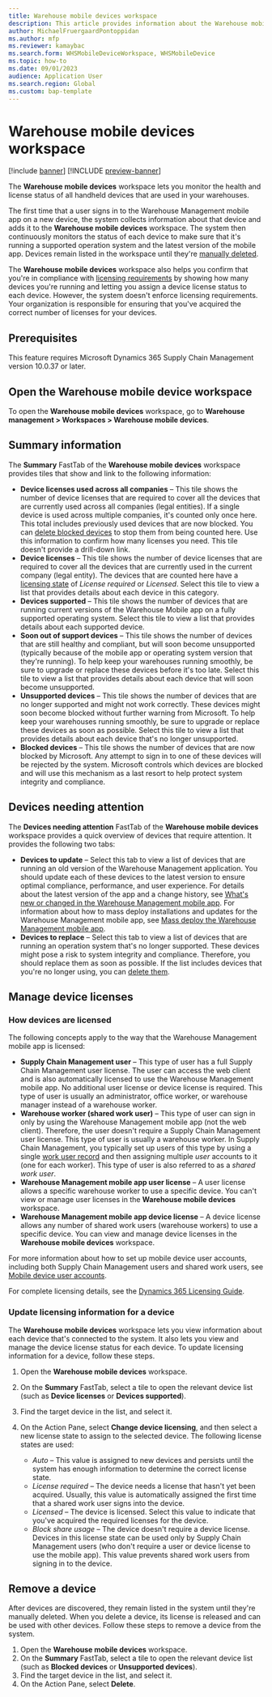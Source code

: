 ```yaml
---
title: Warehouse mobile devices workspace
description: This article provides information about the Warehouse mobile devices workspace, which lets you monitor the health of all handheld devices that are used in your warehouses.
author: MichaelFruergaardPontoppidan
ms.author: mfp 
ms.reviewer: kamaybac
ms.search.form: WHSMobileDeviceWorkspace, WHSMobileDevice
ms.topic: how-to
ms.date: 09/01/2023
audience: Application User
ms.search.region: Global
ms.custom: bap-template
---
```


# Warehouse mobile devices workspace

[!include [banner](../includes/banner.md)]
[!INCLUDE [preview-banner](../includes/preview-banner.md)]

<!--KFM: preview until 10.0.37 GA -->

The **Warehouse mobile devices** workspace lets you monitor the health and license status of all handheld devices that are used in your warehouses.

The first time that a user signs in to the Warehouse Management mobile app on a new device, the system collects information about that device and adds it to the **Warehouse mobile devices** workspace. The system then continuously monitors the status of each device to make sure that it's running a supported operation system and the latest version of the mobile app. Devices remain listed in the workspace until they're [manually deleted](#delete-devices).

The **Warehouse mobile devices** workspace also helps you confirm that you're in compliance with [licensing requirements](#licenses) by showing how many devices you're running and letting you assign a device license status to each device. However, the system doesn't enforce licensing requirements. Your organization is responsible for ensuring that you've acquired the correct number of licenses for your devices.

## Prerequisites

This feature requires Microsoft Dynamics 365 Supply Chain Management version 10.0.37 or later.

## Open the Warehouse mobile device workspace

To open the **Warehouse mobile devices** workspace, go to **Warehouse management \> Workspaces \> Warehouse mobile devices**.

## Summary information

The **Summary** FastTab of the **Warehouse mobile devices** workspace provides tiles that show and link to the following information:

- **Device licenses used across all companies** – This tile shows the number of device licenses that are required to cover all the devices that are currently used across all companies (legal entities). If a single device is used across multiple companies, it's counted only once here. This total includes previously used devices that are now blocked. You can [delete blocked devices](#delete-devices) to stop them from being counted here. Use this information to confirm how many licenses you need. This tile doesn't provide a drill-down link.
- **Device licenses** – This tile shows the number of device licenses that are required to cover all the devices that are currently used in the current company (legal entity). The devices that are counted here have a [licensing state](#license-state) of *License required* or *Licensed*. Select this tile to view a list that provides details about each device in this category.
- **Devices supported** – This tile shows the number of devices that are running current versions of the Warehouse Mobile app on a fully supported operating system. Select this tile to view a list that provides details about each supported device.
- **Soon out of support devices** – This tile shows the number of devices that are still healthy and compliant, but will soon become unsupported (typically because of the mobile app or operating system version that they're running). To help keep your warehouses running smoothly, be sure to upgrade or replace these devices before it's too late. Select this tile to view a list that provides details about each device that will soon become unsupported.
- **Unsupported devices** – This tile shows the number of devices that are no longer supported and might not work correctly. These devices might soon become blocked without further warning from Microsoft. To help keep your warehouses running smoothly, be sure to upgrade or replace these devices as soon as possible. Select this tile to view a list that provides details about each device that's no longer unsupported.
- **Blocked devices** – This tile shows the number of devices that are now blocked by Microsoft. Any attempt to sign in to one of these devices will be rejected by the system. Microsoft controls which devices are blocked and will use this mechanism as a last resort to help protect system integrity and compliance.

## Devices needing attention

The **Devices needing attention** FastTab of the **Warehouse mobile devices** workspace provides a quick overview of devices that require attention. It provides the following two tabs:

- **Devices to update** – Select this tab to view a list of devices that are running an old version of the Warehouse Management application. You should update each of these devices to the latest version to ensure optimal compliance, performance, and user experience. For details about the latest version of the app and a change history, see [What's new or changed in the Warehouse Management mobile app](whats-new-wma.md). For information about how to mass deploy installations and updates for the Warehouse Management mobile app, see [Mass deploy the Warehouse Management mobile app](warehouse-app-intune.md).
- **Devices to replace** – Select this tab to view a list of devices that are running an operation system that's no longer supported. These devices might pose a risk to system integrity and compliance. Therefore, you should replace them as soon as possible. If the list includes devices that you're no longer using, you can [delete them](#delete-devices).

## <a name="licenses"></a>Manage device licenses

### How devices are licensed

The following concepts apply to the way that the Warehouse Management mobile app is licensed:

- **Supply Chain Management user** – This type of user has a full Supply Chain Management user license. The user can access the web client and is also automatically licensed to use the Warehouse Management mobile app. No additional user license or device license is required. This type of user is usually an administrator, office worker, or warehouse manager instead of a warehouse worker.
- **Warehouse worker (shared work user)** – This type of user can sign in only by using the Warehouse Management mobile app (not the web client). Therefore, the user doesn't require a Supply Chain Management user license. This type of user is usually a warehouse worker. In Supply Chain Management, you typically set up users of this type by using a single [work user record](mobile-device-work-users.md) and then assigning multiple *user* accounts to it (one for each worker). This type of user is also referred to as a *shared work user*.
- **Warehouse Management mobile app user license** – A user license allows a specific warehouse worker to use a specific device. You can't view or manage user licenses in the **Warehouse mobile devices** workspace.
- **Warehouse Management mobile app device license** – A device license allows any number of shared work users (warehouse workers) to use a specific device. You can view and manage device licenses in the **Warehouse mobile devices** workspace.

For more information about how to set up mobile device user accounts, including both Supply Chain Management users and shared work users, see [Mobile device user accounts](mobile-device-work-users.md).

For complete licensing details, see the [Dynamics 365 Licensing Guide](https://go.microsoft.com/fwlink/?LinkId=866544).

### <a name="license-state"></a>Update licensing information for a device

The **Warehouse mobile devices** workspace lets you view information about each device that's connected to the system. It also lets you view and manage the device license status for each device. To update licensing information for a device, follow these steps.

1. Open the **Warehouse mobile devices** workspace.
1. On the **Summary** FastTab, select a tile to open the relevant device list (such as **Device licenses** or **Devices supported**).
1. Find the target device in the list, and select it.
1. On the Action Pane, select **Change device licensing**, and then select a new license state to assign to the selected device. The following license states are used:

    - *Auto* – This value is assigned to new devices and persists until the system has enough information to determine the correct license state.
    - *License required* – The device needs a license that hasn't yet been acquired. Usually, this value is automatically assigned the first time that a shared work user signs into the device.
    - *Licensed* – The device is licensed. Select this value to indicate that you've acquired the required licenses for the device.
    - *Block share usage* – The device doesn't require a device license. Devices in this license state can be used only by Supply Chain Management users (who don't require a user or device license to use the mobile app). This value prevents shared work users from signing in to the device.

## <a name="delete-devices"></a>Remove a device

After devices are discovered, they remain listed in the system until they're manually deleted. When you delete a device, its license is released and can be used with other devices. Follow these steps to remove a device from the system.

1. Open the **Warehouse mobile devices** workspace.
1. On the **Summary** FastTab, select a tile to open the relevant device list (such as **Blocked devices** or **Unsupported devices**).
1. Find the target device in the list, and select it.
1. On the Action Pane, select **Delete**.
